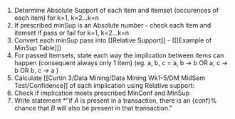 
1. Determine Absolute Support of each item and itemset (occurences of each item) for k=1, k=2...k=n
2. If prescribed minSup is an Absolute number - check each item and itemset if pass or fail for k=1, k=2...k=n
3. Convert each minSup pass into [[Relative Support]] - ([[Example of MinSup Table]])
4. For passed itemsets, state each way the implication between items can happen (consequent always only 1 item)
	(eg. a, b, c = a, b $\to$ b  OR a, c $\to$ b OR b, c $\to$ a )
5. Calculate [[Curtin 3/Data Mining/Data Mining Wk1-5/DM MidSem Test/Confidence]] of each implication using Relative support:
6. Check if implication meets prescribed MinConf and MinSup
7. Write statement *"if $A$ is present in a transaction, there is an {conf}% chance that $B$ will also be present in that transaction."
